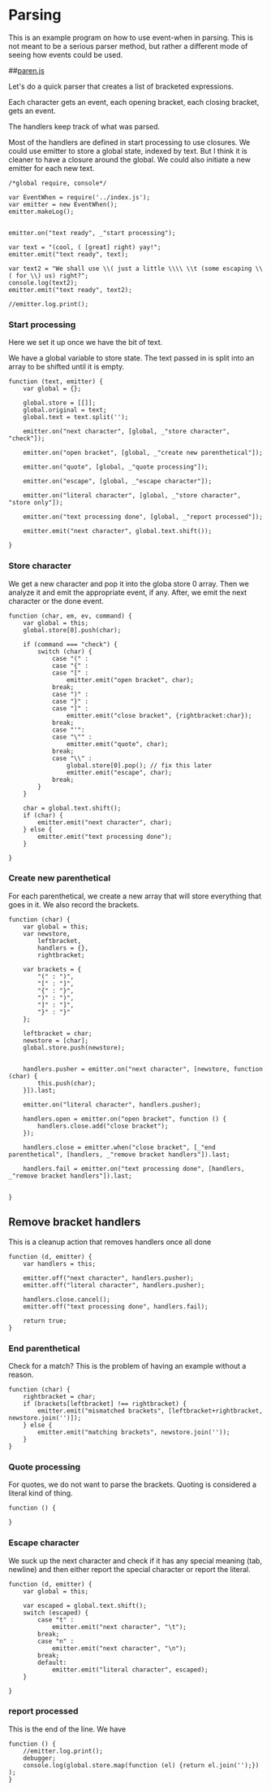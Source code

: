 # Parsing

This is an example program on how to use event-when in parsing. This is not meant to be a serious parser method, but rather a different mode of seeing how events could be used. 

##[paren.js](#paren.js "save: |jshint")

Let's do a quick parser that creates a list of bracketed expressions. 

Each character gets an event, each opening bracket, each closing bracket, gets an event. 

The handlers keep track of what was parsed. 

Most of the handlers are defined in start processing to use closures. We could use emitter to store a global state, indexed by text. But I think it is cleaner to have a closure around the global. We could also initiate a new emitter for each new text. 

    /*global require, console*/

    var EventWhen = require('../index.js');
    var emitter = new EventWhen();
    emitter.makeLog();


    emitter.on("text ready", _"start processing");

    var text = "(cool, ( [great] right) yay!";
    emitter.emit("text ready", text);

    var text2 = "We shall use \\( just a little \\\\ \\t (some escaping \\( for \\) us) right?";
    console.log(text2);
    emitter.emit("text ready", text2);

    //emitter.log.print();


### Start processing

Here we set it up once we have the bit of text.

We have a global variable to store state. The text passed in is split into an array to be shifted until it is empty. 


    function (text, emitter) {
        var global = {};

        global.store = [[]];
        global.original = text;
        global.text = text.split('');

        emitter.on("next character", [global, _"store character", "check"]); 

        emitter.on("open bracket", [global, _"create new parenthetical"]);

        emitter.on("quote", [global, _"quote processing"]);

        emitter.on("escape", [global, _"escape character"]);

        emitter.on("literal character", [global, _"store character", "store only"]);

        emitter.on("text processing done", [global, _"report processed"]);

        emitter.emit("next character", global.text.shift());

    }

### Store character

We get a new character and pop it into the globa store 0 array. Then we analyze it and emit the appropriate event, if any. After, we emit the next character or the done event.

    function (char, em, ev, command) {
        var global = this;
        global.store[0].push(char);

        if (command === "check") {
            switch (char) {
                case "(" :
                case "{" :
                case "[" :
                    emitter.emit("open bracket", char);
                break;
                case ")" :
                case "}" :
                case "]" :
                    emitter.emit("close bracket", {rightbracket:char});
                break;
                case "'":
                case "\"" :
                    emitter.emit("quote", char);
                break;
                case "\\" :
                    global.store[0].pop(); // fix this later 
                    emitter.emit("escape", char);
                break;
            }
        }

        char = global.text.shift();
        if (char) {
            emitter.emit("next character", char);
        } else {
            emitter.emit("text processing done");
        }

    }

### Create new parenthetical

For each parenthetical, we create a new array that will store everything that goes in it. We also record the brackets. 

    function (char) {
        var global = this;
        var newstore,
            leftbracket,
            handlers = {},  
            rightbracket;

        var brackets = {
            "(" : ")",
            "[" : "]",
            "{" : "}",
            ")" : ")",
            "]" : "]",
            "}" : "}"
        };

        leftbracket = char; 
        newstore = [char];
        global.store.push(newstore);


        handlers.pusher = emitter.on("next character", [newstore, function (char) {
            this.push(char);
        }]).last;

        emitter.on("literal character", handlers.pusher);

        handlers.open = emitter.on("open bracket", function () {
            handlers.close.add("close bracket");
        });

        handlers.close = emitter.when("close bracket", [_"end parenthetical", [handlers, _"remove bracket handlers"]).last;

        handlers.fail = emitter.on("text processing done", [handlers, _"remove bracket handlers"]).last;


    }

## Remove bracket handlers

This is a cleanup action that removes handlers once all done

    function (d, emitter) {
        var handlers = this;

        emitter.off("next character", handlers.pusher);
        emitter.off("literal character", handlers.pusher);

        handlers.close.cancel();
        emitter.off("text processing done", handlers.fail);

        return true;
    }


### End parenthetical

Check for a match? This is the problem of having an example without a reason.

    function (char) {
        rightbracket = char;
        if (brackets[leftbracket] !== rightbracket) {
            emitter.emit("mismatched brackets", [leftbracket+rightbracket, newstore.join('')]);
        } else {
            emitter.emit("matching brackets", newstore.join(''));
        }
    }

### Quote processing

For quotes, we do not want to parse the brackets. Quoting is considered a literal kind of thing. 

    function () {

    }

### Escape character

We suck up the next character and check if it has any special meaning (tab, newline) and then either report the special character or report the literal. 

    function (d, emitter) {
        var global = this;

        var escaped = global.text.shift(); 
        switch (escaped) {
            case "t" : 
                emitter.emit("next character", "\t");
            break;
            case "n" : 
                emitter.emit("next character", "\n");
            break;
            default: 
                emitter.emit("literal character", escaped);
        }

    }

### report processed

This is the end of the line. We have 

    function () {
        //emitter.log.print();
        debugger;
        console.log(global.store.map(function (el) {return el.join('');}) );
    }
